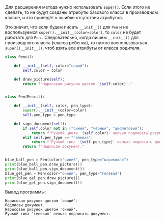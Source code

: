 Для расширения метода нужно использовать `super()`. Если этого не сделать, то не будут созданы атрибуты базового класса в производном классе, и это приведёт к ошибке отсутствия атрибутов. 

Это значит, что если будем писать `__init__()` для `Pen` и не воспользуемся `super().__init__(color=color)`, то `color` не будет работать для `Pen` . Следовательно, когда пишем `__init__()` для производного класса (класса ребенка), то нужно воспользоваться `super()__init__()`, чтоб взять все атрибуты от класса родителя. 
```python
class Pencil:

    def __init__(self, color="серый"):
        self.color = color

    def draw_picture(self):
        return f"Нарисован рисунок цветом '{self.color}'."


class Pen(Pencil):

    def __init__(self, color, pen_type):
        super().__init__(color=color)
        self.pen_type = pen_type

    def sign_document(self):
        if self.color not in ("синий", "чёрный", "фиолетовый"):
            return f"Ручкой цвета '{self.color}' нельзя подписать документ."
        elif self.pen_type == "гелевая":
            return f"Ручкой типа '{self.pen_type}' нельзя подписать документ."
        return f"Подписан документ."


blue_ball_pen = Pen(color="синий", pen_type="шариковая")
print(blue_ball_pen.draw_picture())
print(blue_ball_pen.sign_document())
blue_gel_pen = Pen(color="синий", pen_type="гелевая")
print(blue_gel_pen.draw_picture())
print(blue_gel_pen.sign_document())
```

Вывод программы:

```
Нарисован рисунок цветом 'синий'.
Подписан документ.
Нарисован рисунок цветом 'синий'.
Ручкой типа 'гелевая' нельзя подписать документ.
```